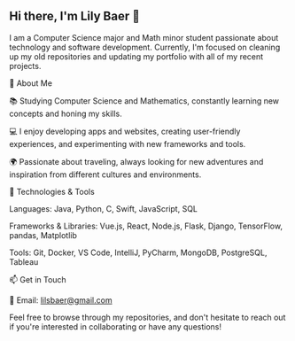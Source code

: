 ## Hi there, I'm Lily Baer 👋
I am a Computer Science major and Math minor student passionate about technology and software development. Currently, I'm focused on cleaning up my old repositories and updating my portfolio with all of my recent projects.

🚀 About Me

📚 Studying Computer Science and Mathematics, constantly learning new concepts and honing my skills.

💻 I enjoy developing apps and websites, creating user-friendly experiences, and experimenting with new frameworks and tools.

🌍 Passionate about traveling, always looking for new adventures and inspiration from different cultures and environments.

🔧 Technologies & Tools

Languages: Java, Python, C, Swift, JavaScript, SQL

Frameworks & Libraries: Vue.js, React, Node.js, Flask, Django, TensorFlow, pandas, Matplotlib

Tools: Git, Docker, VS Code, IntelliJ, PyCharm, MongoDB, PostgreSQL, Tableau

📫 Get in Touch

📧 Email: lilsbaer@gmail.com

Feel free to browse through my repositories, and don't hesitate to reach out if you're interested in collaborating or have any questions!

<!--
**lilybaer/lilybaer** is a ✨ _special_ ✨ repository because its `README.md` (this file) appears on your GitHub profile.

Here are some ideas to get you started:

- 🔭 I’m currently working on ...
- 🌱 I’m currently learning ...
- 👯 I’m looking to collaborate on ...
- 🤔 I’m looking for help with ...
- 💬 Ask me about ...
- 📫 How to reach me: ...
- 😄 Pronouns: ...
- ⚡ Fun fact: ...
-->

